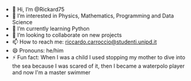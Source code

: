 - 👋 Hi, I’m @Rickard75
- 👀 I’m interested in Physics, Mathematics, Programming and Data Science
- 🌱 I’m currently learning Python
- 💞️ I’m looking to collaborate on new projects
- 📫 How to reach me: riccardo.carroccio@studenti.unipd.it
- 😄 Pronouns: he/him
- ⚡ Fun fact: When I was a child I used stopping my mother to dive into the sea because I was scared of it, then I became a waterpolo player and now I'm a master swimmer

<!---
Rickard75/Rickard75 is a ✨ special ✨ repository because its `README.md` (this file) appears on your GitHub profile.
You can click the Preview link to take a look at your changes.
--->
